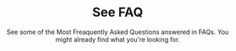 ---
id: faq
title: See FAQ
subtitle: See some of the Most Freaquently Asked Questions answered in FAQs. You might already find what you're looking for.
---